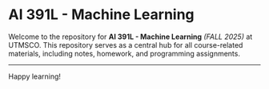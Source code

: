 # AI 391L - Machine Learning

Welcome to the repository for **AI 391L - Machine Learning** *(FALL 2025)* at UTMSCO. This repository serves as a central hub for all course-related materials, including notes, homework, and programming assignments.

---

Happy learning!
